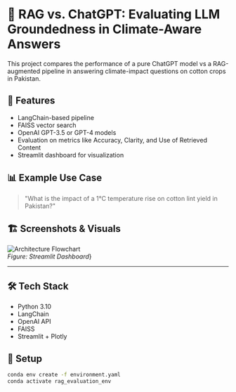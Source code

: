 # 🧠 RAG vs. ChatGPT: Evaluating LLM Groundedness in Climate-Aware Answers

This project compares the performance of a pure ChatGPT model vs a RAG-augmented pipeline in answering climate-impact questions on cotton crops in Pakistan.

## 🚀 Features
- LangChain-based pipeline
- FAISS vector search
- OpenAI GPT-3.5 or GPT-4 models
- Evaluation on metrics like Accuracy, Clarity, and Use of Retrieved Content
- Streamlit dashboard for visualization

## 📊 Example Use Case
> "What is the impact of a 1°C temperature rise on cotton lint yield in Pakistan?"

## 🏗 Screenshots & Visuals

![Architecture Flowchart](images/screencaption.png)  
*Figure: Streamlit Dashboard*}  

---
## 🛠 Tech Stack
- Python 3.10
- LangChain
- OpenAI API
- FAISS
- Streamlit + Plotly

## 🔧 Setup

```bash
conda env create -f environment.yaml
conda activate rag_evaluation_env
